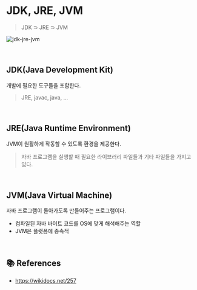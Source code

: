 # JDK, JRE, JVM

> JDK ⊃ JRE ⊃ JVM

![jdk-jre-jvm](https://imgur.com/TyrrNQJ.png)

<br>

## JDK(Java Development Kit)

개발에 필요한 도구들을 포함한다.

> JRE, javac, java, ...

<br>

## JRE(Java Runtime Environment)

JVM이 원활하게 작동할 수 있도록 환경을 제공한다.

> 자바 프로그램을 실행할 때 필요한 라이브러리 파일들과 기타 파일들을 가지고 있다.

<br>

## JVM(Java Virtual Machine)

자바 프로그램이 돌아가도록 만들어주는 프로그램이다.

- 컴파일된 자바 바이트 코드를 OS에 맞게 해석해주는 역할
- JVM은 플랫폼에 종속적

<br>

## 📚 References

- https://wikidocs.net/257
